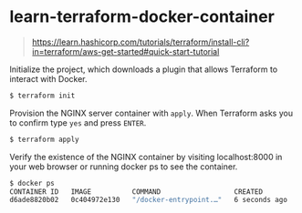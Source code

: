 # learn-terraform-docker-container

> https://learn.hashicorp.com/tutorials/terraform/install-cli?in=terraform/aws-get-started#quick-start-tutorial


Initialize the project, which downloads a plugin that allows Terraform to interact with Docker.

```zsh
$ terraform init
```


Provision the NGINX server container with `apply`. When Terraform asks you to confirm type `yes` and press `ENTER`.
```zsh
$ terraform apply
```


Verify the existence of the NGINX container by visiting localhost:8000 in your web browser or running docker ps to see the container.

```zsh
$ docker ps
CONTAINER ID   IMAGE          COMMAND                  CREATED         STATUS         PORTS                               NAMES
d6ade8820b02   0c404972e130   "/docker-entrypoint.…"   6 seconds ago   Up 5 seconds   0.0.0.0:8000->80/tcp                tutorial
```
